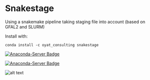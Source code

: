 # Snakestage
Using a snakemake pipeline taking staging file into account (based on GFAL2 and SLURM)

Install with:

```conda install -c oyat_consulting snakestage```

[![Anaconda-Server Badge](https://anaconda.org/oyat_consulting/snakestage/badges/version.svg)](https://anaconda.org/oyat_consulting/snakestage)

[![Anaconda-Server Badge](https://anaconda.org/oyat_consulting/snakestage/badges/latest_release_relative_date.svg)](https://anaconda.org/oyat_consulting/snakestage)


![alt text](snake_stage.png "Logo")
